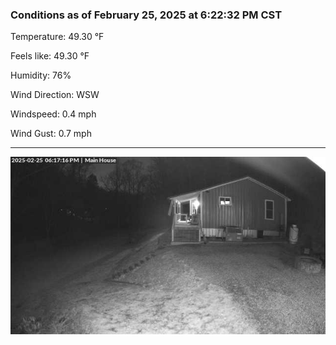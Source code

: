 ### Conditions as of February 25, 2025 at 6:22:32 PM CST 

Temperature: 49.30 &deg;F

Feels like: 49.30 &deg;F

Humidity: 76%

Wind Direction: WSW

Windspeed: 0.4 mph

Wind Gust: 0.7 mph

---

<img src="./images/latest.jpeg"/>

